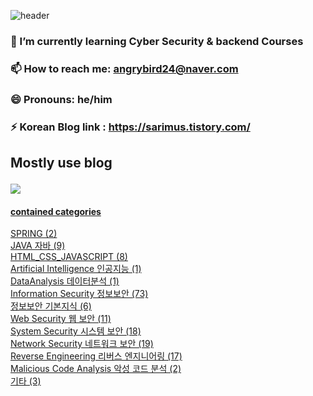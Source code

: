 


![header](https://capsule-render.vercel.app/api?type=venom&color=timeGradient&height=300&section=header&text=Carlos&fontColor=06A8E8&fontSize=65&animation=fadeIn&fontAlignY=50)

###  🌱 I’m currently learning Cyber Security & backend Courses  <br>
###  📫 How to reach me: angrybird24@naver.com <br>
###  😄 Pronouns: he/him <br>
###  ⚡ Korean Blog link : https://sarimus.tistory.com/ <br>


 
## Mostly use blog  <p>
  <a href="https://wldldnjs.tistory.com/"><img src="https://img.shields.io/badge/tistory-F05138?style=flat-square&logo=tistory&logoColor=white"/>
</p>

#### contained categories 
SPRING (2) <br>
JAVA 자바 (9)  <br>
HTML_CSS_JAVASCRIPT (8) <br>
Artificial Intelligence 인공지능 (1) <br>
DataAnalysis 데이터분석 (1) <br>
Information Security 정보보안 (73)  <br>
정보보안 기본지식 (6) <br>
Web Security 웹 보안 (11) <br>
System Security 시스템 보안 (18) <br>
Network Security 네트워크 보안 (19) <br>
Reverse Engineering 리버스 엔지니어링 (17) <br>
Malicious Code Analysis 악성 코드 분석 (2)  <br>
기타 (3) <br>
  <br>
<!--
**angrybird24/angrybird24** is a ✨ _special_ ✨ repository because its `README.md` (this file) appears on your GitHub profile.

Here are some ideas to get you started:

- 🔭 I’m currently working on ...
- 🌱 I’m currently learning ...
- 👯 I’m looking to collaborate on ...
- 🤔 I’m looking for help with ...
- 💬 Ask me about ...
- 📫 How to reach me: ...
- 😄 Pronouns: ...
- ⚡ Fun fact: ...
-->
